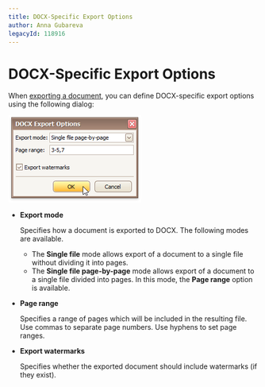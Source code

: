 ```yaml
---
title: DOCX-Specific Export Options
author: Anna Gubareva
legacyId: 118916
---
```

# DOCX-Specific Export Options
When [exporting a document](exporting-from-print-preview.md), you can define DOCX-specific export options using the following dialog:

![win-docx-export-options-dialog](../../../../images/img129098.png)
* **Export mode**
	
	Specifies how a document is exported to DOCX. The following modes are available.
	* The **Single file** mode allows export of a document to a single file without dividing it into pages.
	* The **Single file page-by-page** mode allows export of a document to a single file divided into pages. In this mode, the **Page range** option is available.
* **Page range**
	
	Specifies a range of pages which will be included in the resulting file. Use commas to separate page numbers. Use hyphens to set page ranges.
* **Export watermarks**
	
	Specifies whether the exported document should include watermarks (if they exist).